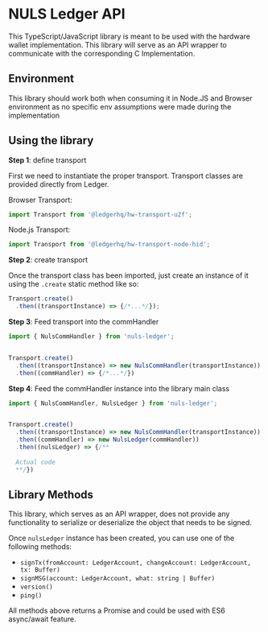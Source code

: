 # NULS Ledger API

This TypeScript/JavaScript library is meant to be used with the hardware wallet implementation. This library will serve as an API wrapper to communicate with the corresponding C Implementation.

## Environment

This library should work both when consuming it in Node.JS and Browser environment as no specific env assumptions were made during the implementation

## Using the library

**Step 1**: define transport

First we need to instantiate the proper transport. Transport classes are provided directly from Ledger.

Browser Transport: 
```js
import Transport from '@ledgerhq/hw-transport-u2f';
```

Node.js Transport:
```js
import Transport from '@ledgerhq/hw-transport-node-hid';
```


**Step 2**: create transport

Once the transport class has been imported, just create an instance of it using the `.create` static method like so:

```js
Transport.create()
  .then((transportInstance) => {/*...*/});
```

**Step 3**: Feed transport into the commHandler

```js
import { NulsCommHandler } from 'nuls-ledger';


Transport.create()
  .then((transportInstance) => new NulsCommHandler(transportInstance))
  .then((commHandler) => {/*...*/})

```

**Step 4**: Feed the commHandler instance into the library main class

```js
import { NulsCommHandler, NulsLedger } from 'nuls-ledger';


Transport.create()
  .then((transportInstance) => new NulsCommHandler(transportInstance))
  .then((commHandler) => new NulsLedger(commHandler))
  .then((nulsLedger) => {/**
  
  Actual code
  **/})

```


## Library Methods

This library, which serves as an API wrapper, does not provide any functionality to serialize or deserialize the object that needs to be signed.

Once `nulsLedger` instance has been created, you can use one of the following methods:

 - `signTx(fromAccount: LedgerAccount, changeAccount: LedgerAccount, tx: Buffer)`
 - `signMSG(account: LedgerAccount, what: string | Buffer)`
 - `version()`
 - `ping()`
 
All methods above returns a Promise and could be used with ES6 async/await feature.




